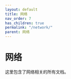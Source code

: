 ```yaml
---
layout: default
title: 网络
nav_order: 7
has_children: true
permalink: "/network/"
parent: 网络
---
```


# 网络

这里包含了网络相关的所有文档。
